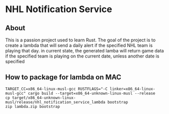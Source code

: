 # NHL Notification Service

## About
This is a passion project used to learn Rust. The goal of the project is to create a lambda that will send a daily alert if the specified NHL team is playing that day. in current state, the generated lamba will return game data if the specified team is playing on the current date, unless another date is specified

## How to package for lambda on MAC
```
TARGET_CC=x86_64-linux-musl-gcc RUSTFLAGS="-C linker=x86_64-linux-musl-gcc" cargo build --target=x86_64-unknown-linux-musl --release
cp target/x86_64-unknown-linux-musl/release/nhl_notification_service_lambda bootstrap
zip lambda.zip bootstrap
```
